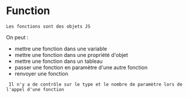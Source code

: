 # Function

``` Les fonctions sont des objets JS ```

On peut :

* mettre une fonction dans une variable
* mettre une fonction dans une propriété d'objet
* mettre une fonction dans un tableau
* passer une fonction en paramètre d'une autre fonction
* renvoyer une fonction

``` Il n'y a de contrôle sur le type et le nombre de paramètre lors de l'appel d'une fonction```

